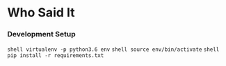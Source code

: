 # Who Said It

### Development Setup

```shell virtualenv -p python3.6 env```
```shell source env/bin/activate```
```shell pip install -r requirements.txt```